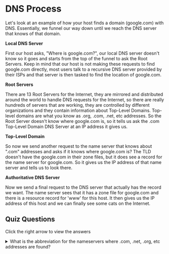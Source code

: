 # DNS Process

Let's look at an example of how your host finds a domain (google.com) with DNS. Essentially, we funnel our way down until we reach the DNS server that knows of that domain.

<b>Local DNS Server</b>

First our host asks, "Where is google.com?", our local DNS server doesn't know so it goes and starts from the top of the funnel to ask the Root Servers. Keep in mind that our host is not making these requests to find google.com directly, most users talk to a recursive DNS server provided by their ISPs and that server is then tasked to find the location of google.com.

<b>Root Servers</b>

There are 13 Root Servers for the Internet, they are mirrored and distributed around the world to handle DNS requests for the Internet, so there are really hundreds of servers that are working, they are controlled by different organizations and they contain information about Top-Level Domains. Top-level domains are what you know as .org, .com, .net, etc addresses. So the Root Server doesn't know where google.com is, so it tells us ask the .com Top-Level Domain DNS Server at an IP address it gives us. 

<b>Top-Level Domain</b>

So now we send another request to the name server that knows about ".com" addresses and asks if it knows where google.com is? The TLD doesn't have the google.com in their zone files, but it does see a record for the name server for google.com. So it gives us the IP address of that name server and tells us to look there.

<b>Authoritative DNS Server</b>

Now we send a final request to the DNS server that actually has the record we want. The name server sees that it has a zone file for google.com and there is a resource record for 'www' for this host. It then gives us the IP address of this host and we can finally see some cats on the Internet. 

## Quiz Questions 

Click the right arrow to view the answers

<details>
<summary>What is the abbreviation for the nameservers where .com, .net, .org, etc addresses are found? </summary>
TLD
</details>
